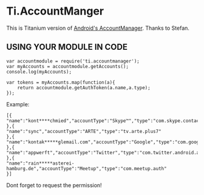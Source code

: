 Ti.AccountManger
================

This is Titanium version of [Android's AccountManager](https://developer.android.com/reference/android/accounts/AccountManager.html). Thanks to Stefan.

USING YOUR MODULE IN CODE
-------------------------

~~~~
var accountmodule = require('ti.accountmanager');
var myAccounts = accountmodule.getAccounts();
console.log(myAccounts);

var tokens = myAccounts.map(function(a){
    return accountmodule.getAuthToken(a.name,a.type);
});
~~~~

Example:
~~~
[{
"name":"kont****chmied","accountType":"Skype™","type":"com.skype.contacts.sync"
},{
"name":"sync","accountType":"ARTE","type":"tv.arte.plus7"
},{
"name":"kontak*****glemail.com","accountType":"Google","type":"com.google"
},{
"name":"appwerft","accountType":"Twitter","type":"com.twitter.android.auth.login"
},{
"name":"rain*****asterei-hamburg.de","accountType":"Meetup","type":"com.meetup.auth"
}]
~~~

Dont forget to request the <uses-permission android:name="android.permission.GET_ACCOUNTS"/> permission! 